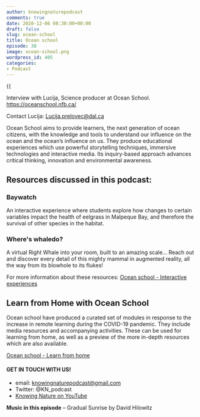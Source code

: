 ```yaml
---
author: knowingnaturepodcast
comments: true
date: 2020-12-06 08:30:00+00:00
draft: false
slug: ocean-school
title: Ocean school
episode: 38
image: ocean-school.png
wordpress_id: 405
categories:
- Podcast
---
```


{{<audio src="https://mcdn.podbean.com/mf/web/xia5b4/Ep_38_-_Ocean_School9u4cr.mp3" >}}

Interview with Lucija, Science producer at Ocean School.
<https://oceanschool.nfb.ca/>

Contact Lucija: Lucija.prelovec@dal.ca

Ocean School aims to provide learners, the next generation of ocean citizens,
with the knowledge and tools to understand our influence on the ocean and the
ocean’s influence on us. They produce educational experiences which use
powerful storytelling techniques, immersive technologies and interactive
media. Its inquiry-based approach advances critical thinking, innovation and
environmental awareness.

## Resources discussed in this podcast:

### Baywatch

An interactive experience where students explore how changes to certain
variables impact the health of eelgrass in Malpeque Bay, and therefore the
survival of other species in the habitat.

### Where's whaledo?

A virtual Right Whale into your room, built to an amazing scale… Reach out and
discover every detail of this mighty mammal in augmented reality, all the way
from its blowhole to its flukes!

For more information about these resources: [Ocean school - Interactive experiences](https://help.oceanschool.nfb.ca/educational-resources/interactive-experiences)

## Learn from Home with Ocean School

Ocean school have produced a curated set of modules in response to the
increase in remote learning during the COVID-19 pandemic. They include media
resources and accompanying activities. These can be used for learning from
home, as well as a preview of the more in-depth resources which are also
available.

[Ocean school - Learn from home](https://help.oceanschool.nfb.ca/learn-from-home)

#### **GET IN TOUCH WITH US!**

  * email: knowingnaturepodcast@gmail.com
  * Twitter: @KN_podcast
  * [Knowing Nature on YouTube](https://www.youtube.com/channel/UChczdsDfBKOfdSL4TBIUGXA)

**Music in this episode** – Gradual Sunrise by David Hilowitz

